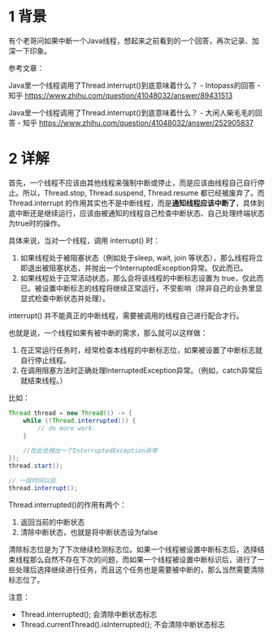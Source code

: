 # 1 背景
有个老哥问如果中断一个Java线程，想起来之前看到的一个回答，再次记录、加深一下印象。

参考文章：

Java里一个线程调用了Thread.interrupt()到底意味着什么？ - Intopass的回答 - 知乎
https://www.zhihu.com/question/41048032/answer/89431513

Java里一个线程调用了Thread.interrupt()到底意味着什么？ - 大闲人柴毛毛的回答 - 知乎
https://www.zhihu.com/question/41048032/answer/252905837

# 2 详解
首先，一个线程不应该由其他线程来强制中断或停止，而是应该由线程自己自行停止。所以，Thread.stop, Thread.suspend, Thread.resume 都已经被废弃了。而 Thread.interrupt 的作用其实也不是中断线程，而是**通知线程应该中断了**，具体到底中断还是继续运行，应该由被通知的线程自己检查中断状态、自己处理终端状态为true时的操作。

具体来说，当对一个线程，调用 interrupt() 时：
1. 如果线程处于被阻塞状态（例如处于sleep, wait, join 等状态），那么线程将立即退出被阻塞状态，并抛出一个InterruptedException异常。仅此而已。
2. 如果线程处于正常活动状态，那么会将该线程的中断标志设置为 true，仅此而已。被设置中断标志的线程将继续正常运行，不受影响（除非自己的业务里显显式检查中断状态并处理）。

interrupt() 并不能真正的中断线程，需要被调用的线程自己进行配合才行。

也就是说，一个线程如果有被中断的需求，那么就可以这样做：
1. 在正常运行任务时，经常检查本线程的中断标志位，如果被设置了中断标志就自行停止线程。
2. 在调用阻塞方法时正确处理InterruptedException异常。（例如，catch异常后就结束线程。）

比如：

```java
Thread thread = new Thread(() -> {
    while (!Thread.interrupted()) {
        // do more work.
    }
    
    //在此处抛出一个InterruptedException异常
});
thread.start();

// 一段时间以后
thread.interrupt();
```
Thread.interrupted()的作用有两个：
1. 返回当前的中断状态
2. 清除中断状态，也就是将中断状态设为false

清除标志位是为了下次继续检测标志位。如果一个线程被设置中断标志后，选择结束线程那么自然不存在下次的问题，而如果一个线程被设置中断标识后，进行了一些处理后选择继续进行任务，而且这个任务也是需要被中断的，那么当然需要清除标志位了。

注意：
* Thread.interrupted(); 会清除中断状态标志
* Thread.currentThread().isInterrupted();  不会清除中断状态标志
